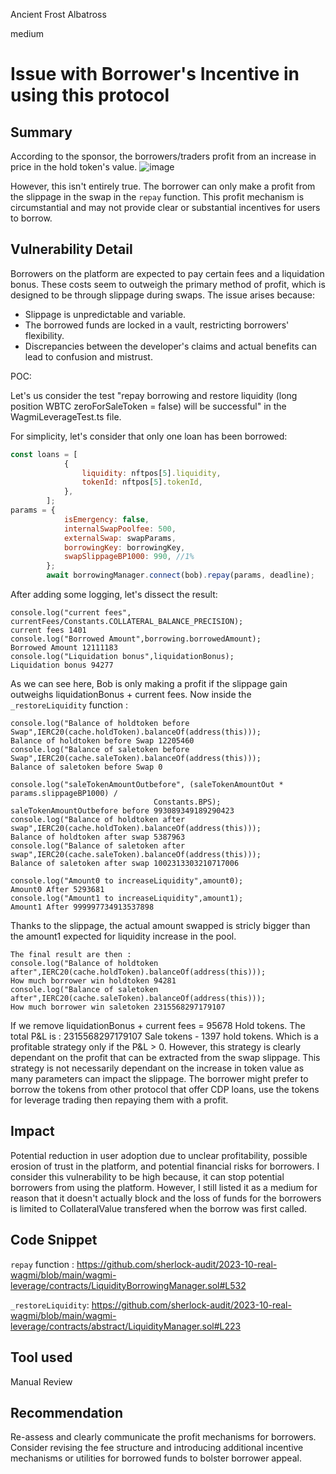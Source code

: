 Ancient Frost Albatross

medium

# Issue with Borrower's Incentive in using this protocol
## Summary

According to the sponsor, the borrowers/traders profit from an increase in price in the hold token's value.
![image](https://github.com/sherlock-audit/2023-10-real-wagmi-Maroutis/assets/118286466/a1d27e70-50b4-491b-8213-7b76c6e75c13)

However, this isn't entirely true. The borrower can only make a profit from the slippage in the swap in the `repay` function. 
This profit mechanism is circumstantial and may not provide clear or substantial incentives for users to borrow.

## Vulnerability Detail

Borrowers on the platform are expected to pay certain fees and a liquidation bonus. These costs seem to outweigh the primary method of profit, which is designed to be through slippage during swaps. The issue arises because:
- Slippage is unpredictable and variable.
- The borrowed funds are locked in a vault, restricting borrowers' flexibility.
- Discrepancies between the developer's claims and actual benefits can lead to confusion and mistrust.

POC:

Let's us consider the test "repay borrowing and restore liquidity (long position WBTC zeroForSaleToken = false) will be successful" in the WagmiLeverageTest.ts file.

For simplicity, let's consider that only one loan has been borrowed:
```javascript
const loans = [
            {
                liquidity: nftpos[5].liquidity,
                tokenId: nftpos[5].tokenId,
            },
        ];
params = {
            isEmergency: false,
            internalSwapPoolfee: 500,
            externalSwap: swapParams,
            borrowingKey: borrowingKey,
            swapSlippageBP1000: 990, //1%
        };
        await borrowingManager.connect(bob).repay(params, deadline);
  ```

After adding some logging, let's dissect the result:
```solidity
console.log("current fees", currentFees/Constants.COLLATERAL_BALANCE_PRECISION);
current fees 1401
console.log("Borrowed Amount",borrowing.borrowedAmount);
Borrowed Amount 12111183
console.log("Liquidation bonus",liquidationBonus);
Liquidation bonus 94277
```
As we can see here, Bob is only making a profit if the slippage gain outweighs liquidationBonus + current fees.
Now inside the `_restoreLiquidity` function :
```solidity
console.log("Balance of holdtoken before Swap",IERC20(cache.holdToken).balanceOf(address(this)));
Balance of holdtoken before Swap 12205460
console.log("Balance of saletoken before Swap",IERC20(cache.saleToken).balanceOf(address(this)));
Balance of saletoken before Swap 0

console.log("saleTokenAmountOutbefore", (saleTokenAmountOut * params.slippageBP1000) /
                                Constants.BPS);
saleTokenAmountOutbefore before 993089349189290423
console.log("Balance of holdtoken after swap",IERC20(cache.holdToken).balanceOf(address(this)));
Balance of holdtoken after swap 5387963
console.log("Balance of saletoken after swap",IERC20(cache.saleToken).balanceOf(address(this)));
Balance of saletoken after swap 1002313303210717006

console.log("Amount0 to increaseLiquidity",amount0);
Amount0 After 5293681
console.log("Amount1 to increaseLiquidity",amount1);
Amount1 After 999997734913537898
```
Thanks to the slippage, the actual amount swapped is stricly bigger than the amount1 expected for liquidity increase in the pool.
```solidity
The final result are then :
console.log("Balance of holdtoken after",IERC20(cache.holdToken).balanceOf(address(this)));
How much borrower win holdtoken 94281
console.log("Balance of saletoken after",IERC20(cache.saleToken).balanceOf(address(this)));
How much borrower win saletoken 2315568297179107
```
If we remove liquidationBonus + current fees = 95678 Hold tokens. The total P&L is : 
2315568297179107 Sale tokens - 1397 hold tokens. Which is a profitable strategy only if the P&L > 0. However, this strategy is clearly dependant on the profit that can be extracted from the swap slippage. This strategy is not necessarily dependant on the increase in token value as many parameters can impact the slippage. 
The borrower might prefer to borrow the tokens from other protocol that offer CDP loans, use the tokens for leverage trading then repaying them with a profit.


## Impact

Potential reduction in user adoption due to unclear profitability, possible erosion of trust in the platform, and potential financial risks for borrowers.
I consider this vulnerability to be high because, it can stop potential borrowers from using the platform. However, I still listed it as a medium for reason that it doesn't actually block and the loss of funds for the borrowers is limited to CollateralValue transfered when the borrow was first called.

## Code Snippet

`repay` function :
https://github.com/sherlock-audit/2023-10-real-wagmi/blob/main/wagmi-leverage/contracts/LiquidityBorrowingManager.sol#L532

`_restoreLiquidity`:
https://github.com/sherlock-audit/2023-10-real-wagmi/blob/main/wagmi-leverage/contracts/abstract/LiquidityManager.sol#L223

## Tool used

Manual Review

## Recommendation
Re-assess and clearly communicate the profit mechanisms for borrowers. Consider revising the fee structure and introducing additional incentive mechanisms or utilities for borrowed funds to bolster borrower appeal.
